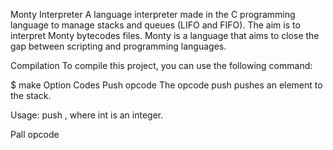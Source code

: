 Monty Interpreter A language interpreter made in the C programming language to manage stacks and queues (LIFO and FIFO). The aim is to interpret Monty bytecodes files. Monty is a language that aims to close the gap between scripting and programming languages.

Compilation To compile this project, you can use the following command:

$ make Option Codes Push opcode The opcode push pushes an element to the stack.

Usage: push , where int is an integer.

Pall opcode
